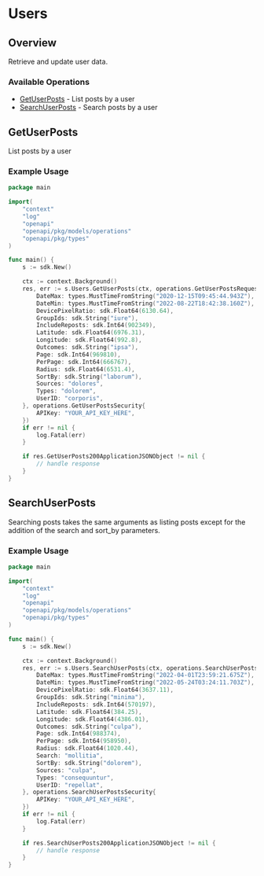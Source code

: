 # Users

## Overview

Retrieve and update user data.

### Available Operations

* [GetUserPosts](#getuserposts) - List posts by a user
* [SearchUserPosts](#searchuserposts) - Search posts by a user

## GetUserPosts

List posts by a user

### Example Usage

```go
package main

import(
	"context"
	"log"
	"openapi"
	"openapi/pkg/models/operations"
	"openapi/pkg/types"
)

func main() {
    s := sdk.New()

    ctx := context.Background()
    res, err := s.Users.GetUserPosts(ctx, operations.GetUserPostsRequest{
        DateMax: types.MustTimeFromString("2020-12-15T09:45:44.943Z"),
        DateMin: types.MustTimeFromString("2022-08-22T18:42:38.160Z"),
        DevicePixelRatio: sdk.Float64(6130.64),
        GroupIds: sdk.String("iure"),
        IncludeReposts: sdk.Int64(902349),
        Latitude: sdk.Float64(6976.31),
        Longitude: sdk.Float64(992.8),
        Outcomes: sdk.String("ipsa"),
        Page: sdk.Int64(969810),
        PerPage: sdk.Int64(666767),
        Radius: sdk.Float64(6531.4),
        SortBy: sdk.String("laborum"),
        Sources: "dolores",
        Types: "dolorem",
        UserID: "corporis",
    }, operations.GetUserPostsSecurity{
        APIKey: "YOUR_API_KEY_HERE",
    })
    if err != nil {
        log.Fatal(err)
    }

    if res.GetUserPosts200ApplicationJSONObject != nil {
        // handle response
    }
}
```

## SearchUserPosts

Searching posts takes the same arguments as listing posts except for the addition of the search and sort_by parameters.


### Example Usage

```go
package main

import(
	"context"
	"log"
	"openapi"
	"openapi/pkg/models/operations"
	"openapi/pkg/types"
)

func main() {
    s := sdk.New()

    ctx := context.Background()
    res, err := s.Users.SearchUserPosts(ctx, operations.SearchUserPostsRequest{
        DateMax: types.MustTimeFromString("2022-04-01T23:59:21.675Z"),
        DateMin: types.MustTimeFromString("2022-05-24T03:24:11.703Z"),
        DevicePixelRatio: sdk.Float64(3637.11),
        GroupIds: sdk.String("minima"),
        IncludeReposts: sdk.Int64(570197),
        Latitude: sdk.Float64(384.25),
        Longitude: sdk.Float64(4386.01),
        Outcomes: sdk.String("culpa"),
        Page: sdk.Int64(988374),
        PerPage: sdk.Int64(958950),
        Radius: sdk.Float64(1020.44),
        Search: "mollitia",
        SortBy: sdk.String("dolorem"),
        Sources: "culpa",
        Types: "consequuntur",
        UserID: "repellat",
    }, operations.SearchUserPostsSecurity{
        APIKey: "YOUR_API_KEY_HERE",
    })
    if err != nil {
        log.Fatal(err)
    }

    if res.SearchUserPosts200ApplicationJSONObject != nil {
        // handle response
    }
}
```

